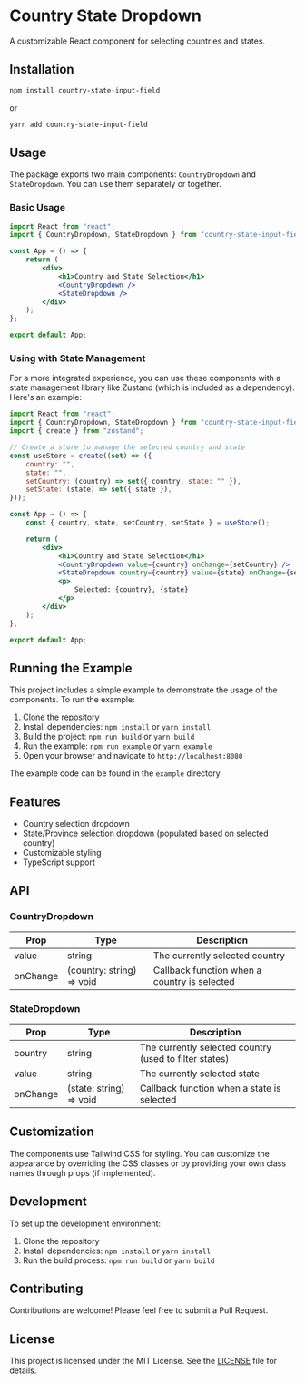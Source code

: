 # Country State Dropdown

A customizable React component for selecting countries and states.

## Installation

```bash
npm install country-state-input-field
```

or

```bash
yarn add country-state-input-field
```

## Usage

The package exports two main components: `CountryDropdown` and `StateDropdown`. You can use them separately or together.

### Basic Usage

```jsx
import React from "react";
import { CountryDropdown, StateDropdown } from "country-state-input-field";

const App = () => {
    return (
        <div>
            <h1>Country and State Selection</h1>
            <CountryDropdown />
            <StateDropdown />
        </div>
    );
};

export default App;
```

### Using with State Management

For a more integrated experience, you can use these components with a state management library like Zustand (which is
included as a dependency). Here's an example:

```jsx
import React from "react";
import { CountryDropdown, StateDropdown } from "country-state-input-field";
import { create } from "zustand";

// Create a store to manage the selected country and state
const useStore = create((set) => ({
    country: "",
    state: "",
    setCountry: (country) => set({ country, state: "" }),
    setState: (state) => set({ state }),
}));

const App = () => {
    const { country, state, setCountry, setState } = useStore();

    return (
        <div>
            <h1>Country and State Selection</h1>
            <CountryDropdown value={country} onChange={setCountry} />
            <StateDropdown country={country} value={state} onChange={setState} />
            <p>
                Selected: {country}, {state}
            </p>
        </div>
    );
};

export default App;
```

## Running the Example

This project includes a simple example to demonstrate the usage of the components. To run the example:

1. Clone the repository
2. Install dependencies: `npm install` or `yarn install`
3. Build the project: `npm run build` or `yarn build`
4. Run the example: `npm run example` or `yarn example`
5. Open your browser and navigate to `http://localhost:8080`

The example code can be found in the `example` directory.

## Features

-   Country selection dropdown
-   State/Province selection dropdown (populated based on selected country)
-   Customizable styling
-   TypeScript support

## API

### CountryDropdown

| Prop     | Type                      | Description                                  |
| -------- | ------------------------- | -------------------------------------------- |
| value    | string                    | The currently selected country               |
| onChange | (country: string) => void | Callback function when a country is selected |

### StateDropdown

| Prop     | Type                    | Description                                            |
| -------- | ----------------------- | ------------------------------------------------------ |
| country  | string                  | The currently selected country (used to filter states) |
| value    | string                  | The currently selected state                           |
| onChange | (state: string) => void | Callback function when a state is selected             |

## Customization

The components use Tailwind CSS for styling. You can customize the appearance by overriding the CSS classes or by
providing your own class names through props (if implemented).

## Development

To set up the development environment:

1. Clone the repository
2. Install dependencies: `npm install` or `yarn install`
3. Run the build process: `npm run build` or `yarn build`

## Contributing

Contributions are welcome! Please feel free to submit a Pull Request.

## License

This project is licensed under the MIT License. See the [LICENSE](LICENSE) file for details.
